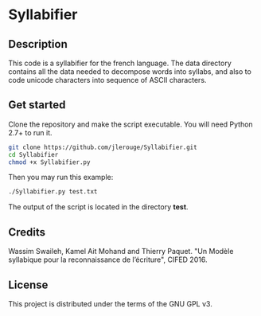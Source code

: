 # Syllabifier

## Description
This code is a syllabifier for the french language. The data directory contains all the data needed to decompose words into syllabs, and also to code unicode characters into sequence of ASCII characters.

## Get started
Clone the repository and make the script executable. You will need Python 2.7+ to run it.
```bash
git clone https://github.com/jlerouge/Syllabifier.git
cd Syllabifier
chmod +x Syllabifier.py
```

Then you may run this example:
```bash
./Syllabifier.py test.txt
```

The output of the script is located in the directory **test**.

## Credits
Wassim Swaileh, Kamel Ait Mohand and Thierry Paquet. "Un Modèle syllabique pour la reconnaissance de l’écriture", CIFED 2016.

## License
This project is distributed under the terms of the GNU GPL v3.
